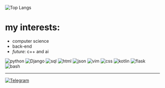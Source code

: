 ![Top Langs](https://github-readme-stats.vercel.app/api/top-langs/?username=L0puh&layout=donut&hide_title=true&langs_count=5&hide=c&bg_color=0D1117&border_radius=0&text_color=EDEDED&hide_border=true)
# my interests:
- computer science 
- back-end 
- *future*: c++ and ai 

![python](https://img.shields.io/badge/-python-3A3A3A?style=for-the-badge&logo=python)
![Django](https://img.shields.io/badge/-Django-3A3A3A?style=for-the-badge&logo=Django)
![sql](https://img.shields.io/badge/-sql-3A3A3A?style=for-the-badge&logo=mysql)
![html](https://img.shields.io/badge/HTML5-E34F26?style=for-the-badge&logo=html5)
![json](https://img.shields.io/badge/json-5E5C5C?style=for-the-badge&logo=json)
![vim](https://img.shields.io/badge/VIM-%2311AB00.svg?&style=for-the-badge&logo=vim)
![css](https://img.shields.io/badge/CSS3-1572B6?style=for-the-badge&logo=css3)
![kotlin](https://img.shields.io/badge/-kotlin-3A3A3A?style=for-the-badge&logo=kotlin)
![flask](https://img.shields.io/badge/Flask-000000?style=for-the-badge&logo=flask)
![bash](https://img.shields.io/badge/Shell_Script-121011?style=for-the-badge&logo=gnu-bash)

---
[![Telegram](https://img.shields.io/badge/Telegram-2CA5E0?style=for-the-badge&logo=telegram&logoColor=white)](https://t.me/l1opuh)

